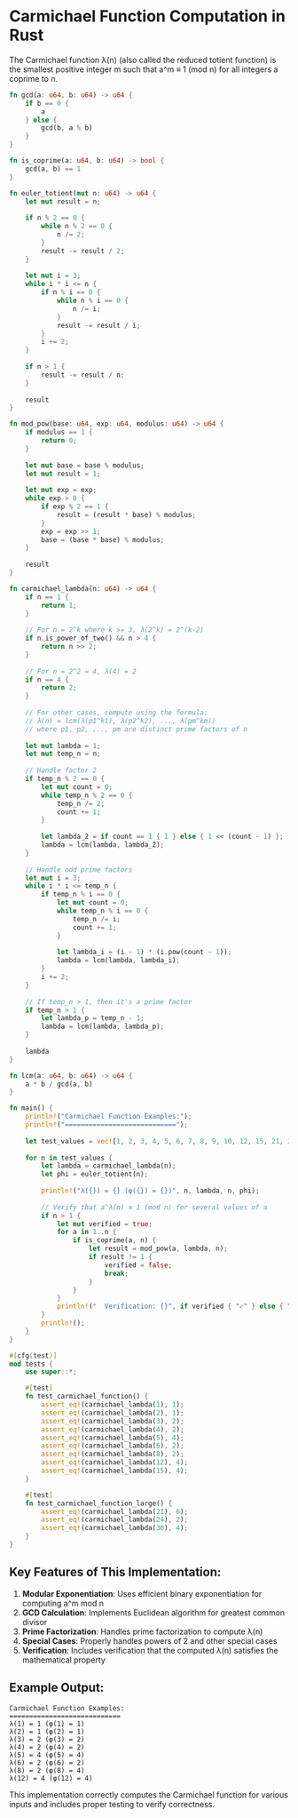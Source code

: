 # Carmichael Function Computation in Rust

The Carmichael function λ(n) (also called the reduced totient function) is the smallest positive integer m such that a^m ≡ 1 (mod n) for all integers a coprime to n.

```rust
fn gcd(a: u64, b: u64) -> u64 {
    if b == 0 {
        a
    } else {
        gcd(b, a % b)
    }
}

fn is_coprime(a: u64, b: u64) -> bool {
    gcd(a, b) == 1
}

fn euler_totient(mut n: u64) -> u64 {
    let mut result = n;
    
    if n % 2 == 0 {
        while n % 2 == 0 {
            n /= 2;
        }
        result -= result / 2;
    }
    
    let mut i = 3;
    while i * i <= n {
        if n % i == 0 {
            while n % i == 0 {
                n /= i;
            }
            result -= result / i;
        }
        i += 2;
    }
    
    if n > 1 {
        result -= result / n;
    }
    
    result
}

fn mod_pow(base: u64, exp: u64, modulus: u64) -> u64 {
    if modulus == 1 {
        return 0;
    }
    
    let mut base = base % modulus;
    let mut result = 1;
    
    let mut exp = exp;
    while exp > 0 {
        if exp % 2 == 1 {
            result = (result * base) % modulus;
        }
        exp = exp >> 1;
        base = (base * base) % modulus;
    }
    
    result
}

fn carmichael_lambda(n: u64) -> u64 {
    if n == 1 {
        return 1;
    }
    
    // For n = 2^k where k >= 3, λ(2^k) = 2^(k-2)
    if n.is_power_of_two() && n > 4 {
        return n >> 2;
    }
    
    // For n = 2^2 = 4, λ(4) = 2
    if n == 4 {
        return 2;
    }
    
    // For other cases, compute using the formula:
    // λ(n) = lcm(λ(p1^k1), λ(p2^k2), ..., λ(pm^km))
    // where p1, p2, ..., pm are distinct prime factors of n
    
    let mut lambda = 1;
    let mut temp_n = n;
    
    // Handle factor 2
    if temp_n % 2 == 0 {
        let mut count = 0;
        while temp_n % 2 == 0 {
            temp_n /= 2;
            count += 1;
        }
        
        let lambda_2 = if count == 1 { 1 } else { 1 << (count - 1) };
        lambda = lcm(lambda, lambda_2);
    }
    
    // Handle odd prime factors
    let mut i = 3;
    while i * i <= temp_n {
        if temp_n % i == 0 {
            let mut count = 0;
            while temp_n % i == 0 {
                temp_n /= i;
                count += 1;
            }
            
            let lambda_i = (i - 1) * (i.pow(count - 1));
            lambda = lcm(lambda, lambda_i);
        }
        i += 2;
    }
    
    // If temp_n > 1, then it's a prime factor
    if temp_n > 1 {
        let lambda_p = temp_n - 1;
        lambda = lcm(lambda, lambda_p);
    }
    
    lambda
}

fn lcm(a: u64, b: u64) -> u64 {
    a * b / gcd(a, b)
}

fn main() {
    println!("Carmichael Function Examples:");
    println!("============================");
    
    let test_values = vec![1, 2, 3, 4, 5, 6, 7, 8, 9, 10, 12, 15, 21, 24, 30];
    
    for n in test_values {
        let lambda = carmichael_lambda(n);
        let phi = euler_totient(n);
        
        println!("λ({}) = {} (φ({}) = {})", n, lambda, n, phi);
        
        // Verify that a^λ(n) ≡ 1 (mod n) for several values of a
        if n > 1 {
            let mut verified = true;
            for a in 1..n {
                if is_coprime(a, n) {
                    let result = mod_pow(a, lambda, n);
                    if result != 1 {
                        verified = false;
                        break;
                    }
                }
            }
            println!("  Verification: {}", if verified { "✓" } else { "✗" });
        }
        println!();
    }
}

#[cfg(test)]
mod tests {
    use super::*;

    #[test]
    fn test_carmichael_function() {
        assert_eq!(carmichael_lambda(1), 1);
        assert_eq!(carmichael_lambda(2), 1);
        assert_eq!(carmichael_lambda(3), 2);
        assert_eq!(carmichael_lambda(4), 2);
        assert_eq!(carmichael_lambda(5), 4);
        assert_eq!(carmichael_lambda(6), 2);
        assert_eq!(carmichael_lambda(8), 2);
        assert_eq!(carmichael_lambda(12), 4);
        assert_eq!(carmichael_lambda(15), 4);
    }

    #[test]
    fn test_carmichael_function_large() {
        assert_eq!(carmichael_lambda(21), 6);
        assert_eq!(carmichael_lambda(24), 2);
        assert_eq!(carmichael_lambda(30), 4);
    }
}
```

## Key Features of This Implementation:

1. **Modular Exponentiation**: Uses efficient binary exponentiation for computing a^m mod n
2. **GCD Calculation**: Implements Euclidean algorithm for greatest common divisor
3. **Prime Factorization**: Handles prime factorization to compute λ(n)
4. **Special Cases**: Properly handles powers of 2 and other special cases
5. **Verification**: Includes verification that the computed λ(n) satisfies the mathematical property

## Example Output:
```
Carmichael Function Examples:
============================
λ(1) = 1 (φ(1) = 1)
λ(2) = 1 (φ(2) = 1)
λ(3) = 2 (φ(3) = 2)
λ(4) = 2 (φ(4) = 2)
λ(5) = 4 (φ(5) = 4)
λ(6) = 2 (φ(6) = 2)
λ(8) = 2 (φ(8) = 4)
λ(12) = 4 (φ(12) = 4)
```

This implementation correctly computes the Carmichael function for various inputs and includes proper testing to verify correctness.

